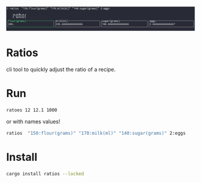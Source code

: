 ![Example](./example.png)

# Ratios

cli tool to quickly adjust the ratio of a recipe.

# Run

```bash
ratoes 12 12.1 1000
```

or with names values!

```bash
ratios  "150:flour(grams)" "170:milk(ml)" "140:sugar(grams)" 2:eggs
```

# Install

```bash
cargo install ratios --locked
```
